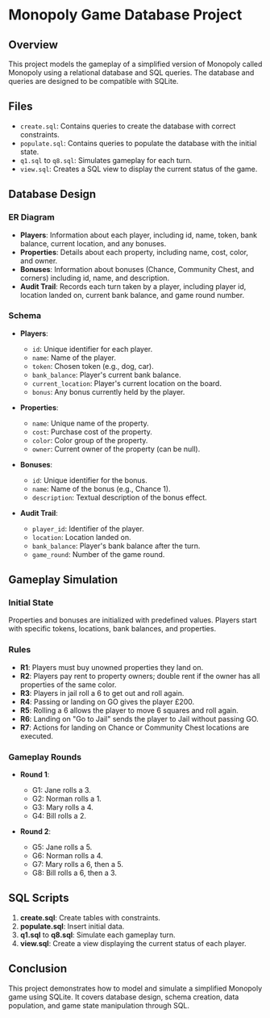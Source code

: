 # Monopoly Game Database Project

## Overview

This project models the gameplay of a simplified version of Monopoly called Monopoly using a relational database and SQL queries. The database and queries are designed to be compatible with SQLite.


## Files

- `create.sql`: Contains queries to create the database with correct constraints.
- `populate.sql`: Contains queries to populate the database with the initial state.
- `q1.sql` to `q8.sql`: Simulates gameplay for each turn.
- `view.sql`: Creates a SQL view to display the current status of the game.

## Database Design

### ER Diagram

- **Players**: Information about each player, including id, name, token, bank balance, current location, and any bonuses.
- **Properties**: Details about each property, including name, cost, color, and owner.
- **Bonuses**: Information about bonuses (Chance, Community Chest, and corners) including id, name, and description.
- **Audit Trail**: Records each turn taken by a player, including player id, location landed on, current bank balance, and game round number.

### Schema

- **Players**: 
  - `id`: Unique identifier for each player.
  - `name`: Name of the player.
  - `token`: Chosen token (e.g., dog, car).
  - `bank_balance`: Player's current bank balance.
  - `current_location`: Player's current location on the board.
  - `bonus`: Any bonus currently held by the player.

- **Properties**: 
  - `name`: Unique name of the property.
  - `cost`: Purchase cost of the property.
  - `color`: Color group of the property.
  - `owner`: Current owner of the property (can be null).

- **Bonuses**: 
  - `id`: Unique identifier for the bonus.
  - `name`: Name of the bonus (e.g., Chance 1).
  - `description`: Textual description of the bonus effect.

- **Audit Trail**: 
  - `player_id`: Identifier of the player.
  - `location`: Location landed on.
  - `bank_balance`: Player's bank balance after the turn.
  - `game_round`: Number of the game round.

## Gameplay Simulation

### Initial State

Properties and bonuses are initialized with predefined values. Players start with specific tokens, locations, bank balances, and properties.

### Rules

- **R1**: Players must buy unowned properties they land on.
- **R2**: Players pay rent to property owners; double rent if the owner has all properties of the same color.
- **R3**: Players in jail roll a 6 to get out and roll again.
- **R4**: Passing or landing on GO gives the player £200.
- **R5**: Rolling a 6 allows the player to move 6 squares and roll again.
- **R6**: Landing on "Go to Jail" sends the player to Jail without passing GO.
- **R7**: Actions for landing on Chance or Community Chest locations are executed.

### Gameplay Rounds

- **Round 1**: 
  - G1: Jane rolls a 3.
  - G2: Norman rolls a 1.
  - G3: Mary rolls a 4.
  - G4: Bill rolls a 2.

- **Round 2**: 
  - G5: Jane rolls a 5.
  - G6: Norman rolls a 4.
  - G7: Mary rolls a 6, then a 5.
  - G8: Bill rolls a 6, then a 3.

## SQL Scripts

1. **create.sql**: Create tables with constraints.
2. **populate.sql**: Insert initial data.
3. **q1.sql** to **q8.sql**: Simulate each gameplay turn.
4. **view.sql**: Create a view displaying the current status of each player.

## Conclusion

This project demonstrates how to model and simulate a simplified Monopoly game using SQLite. It covers database design, schema creation, data population, and game state manipulation through SQL.

